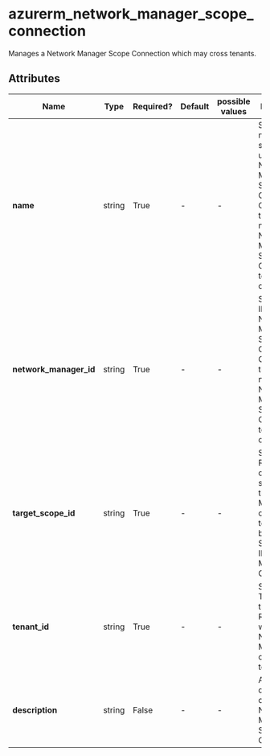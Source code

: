 # azurerm_network_manager_scope_connection

Manages a Network Manager Scope Connection which may cross tenants.

## Attributes

| Name | Type | Required? | Default  | possible values | Description |
| ---- | ---- | --------- | -------- | ----------- | ----------- |
| **name** | string | True | -  |  -  | Specifies the name which should be used for this Network Manager Scope Connection. Changing this forces a new Network Manager Scope Connection to be created. | 
| **network_manager_id** | string | True | -  |  -  | Specifies the ID of the Network Manager Scope Connection. Changing this forces a new Network Manager Scope Connection to be created. | 
| **target_scope_id** | string | True | -  |  -  | Specifies the Resource ID of the target scope which the Network Manager is connected to. It should be either Subscription ID or Management Group ID. | 
| **tenant_id** | string | True | -  |  -  | Specifies the Tenant ID of the Resource which the Network Manager is connected to. | 
| **description** | string | False | -  |  -  | A description of the Network Manager Scope Connection. | 

